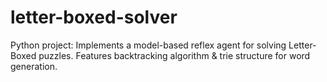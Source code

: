# letter-boxed-solver
Python project: Implements a model-based reflex agent for solving Letter-Boxed puzzles. Features backtracking algorithm &amp; trie structure for word generation.
